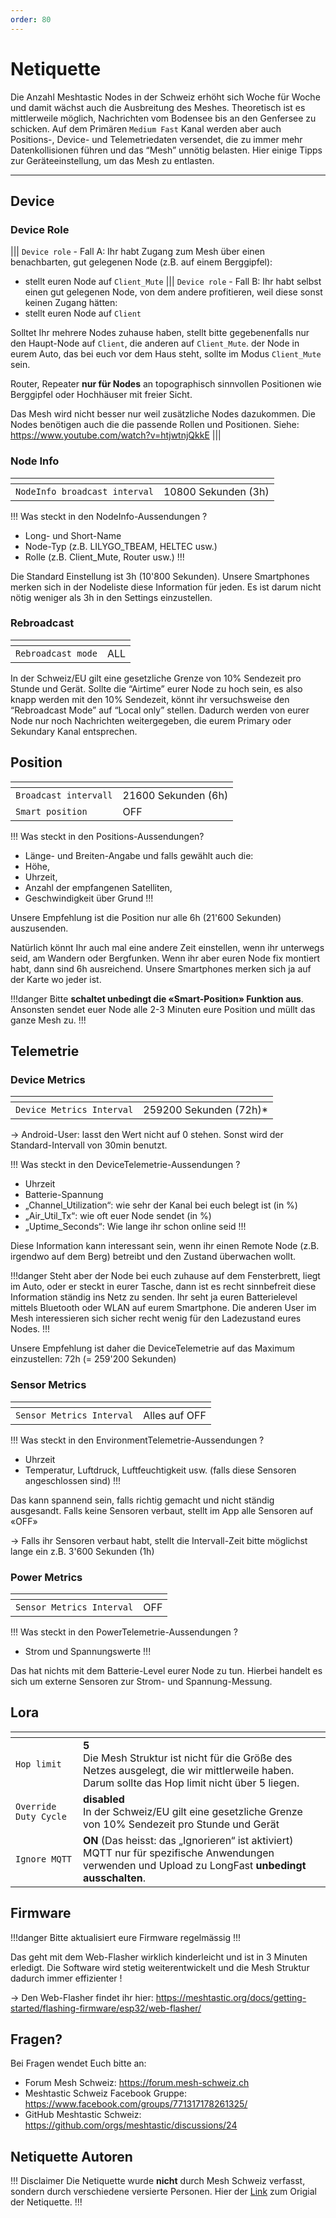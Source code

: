 ```yaml
---
order: 80
---
```


# Netiquette

Die Anzahl Meshtastic Nodes in der Schweiz erhöht sich Woche für Woche und damit wächst auch die Ausbreitung des
Meshes. Theoretisch ist es mittlerweile möglich, Nachrichten vom Bodensee bis an den Genfersee zu schicken. Auf dem
Primären `Medium Fast` Kanal werden aber auch Positions-, Device- und Telemetriedaten versendet, die zu immer mehr
Datenkollisionen führen und das “Mesh” unnötig belasten. Hier einige Tipps zur Geräteeinstellung, um das Mesh zu
entlasten.

---

## Device
### Device Role
||| `Device role` - Fall A:
Ihr habt Zugang zum Mesh über einen benachbarten, gut gelegenen Node (z.B. auf einem Berggipfel):
- stellt euren Node auf `Client_Mute`
||| `Device role` - Fall B:
Ihr habt selbst einen gut gelegenen Node, von dem andere profitieren, weil diese sonst keinen Zugang hätten:
- stellt euren Node auf `Client`

Solltet Ihr mehrere Nodes zuhause haben, stellt bitte gegebenenfalls nur den Haupt-Node auf `Client`, die
anderen auf `Client_Mute`. der Node in eurem Auto, das bei euch vor dem Haus steht, sollte im Modus
`Client_Mute` sein.

Router, Repeater **nur für Nodes** an topographisch sinnvollen Positionen wie Berggipfel oder Hochhäuser mit
freier Sicht.

Das Mesh wird nicht besser nur weil zusätzliche Nodes dazukommen. Die Nodes benötigen auch die die
passende Rollen und Positionen. Siehe: https://www.youtube.com/watch?v=htjwtnjQkkE
|||

### Node Info
| <!-- -->    | <!-- -->    |
|-------------|-------------|
| `NodeInfo broadcast interval`         | 10800 Sekunden (3h)        |

!!! Was steckt in den NodeInfo-Aussendungen ?
- Long- und Short-Name
- Node-Typ (z.B. LILYGO_TBEAM, HELTEC usw.)
- Rolle (z.B. Client_Mute, Router usw.)
!!!

Die Standard Einstellung ist 3h (10'800 Sekunden).
Unsere Smartphones merken sich in der Nodeliste diese Information für jeden. Es ist darum nicht nötig weniger als 3h in den
Settings einzustellen.

### Rebroadcast
| <!-- -->    | <!-- -->    |
|-------------|-------------|
| `Rebroadcast mode`         | ALL|

In der Schweiz/EU gilt eine gesetzliche Grenze von 10% Sendezeit pro Stunde und Gerät. Sollte die “Airtime” eurer Node
zu hoch sein, es also knapp werden mit den 10% Sendezeit, könnt ihr versuchsweise den “Rebroadcast Mode” auf “Local
only” stellen. Dadurch werden von eurer Node nur noch Nachrichten weitergegeben, die eurem Primary oder Sekundary
Kanal entsprechen.

## Position
| <!-- -->    | <!-- -->    |
|-------------|-------------|
| `Broadcast intervall`         | 21600 Sekunden (6h)|
| `Smart position`         | OFF |

!!! Was steckt in den Positions-Aussendungen?
- Länge- und Breiten-Angabe und falls gewählt auch die:
- Höhe,
- Uhrzeit,
- Anzahl der empfangenen Satelliten,
- Geschwindigkeit über Grund
!!!

Unsere Empfehlung ist die Position nur alle 6h (21'600 Sekunden) auszusenden.

Natürlich könnt Ihr auch mal eine andere Zeit einstellen, wenn ihr unterwegs seid, am Wandern oder Bergfunken. Wenn ihr
aber euren Node fix montiert habt, dann sind 6h ausreichend. Unsere Smartphones merken sich ja auf der Karte wo jeder ist.

!!!danger 
Bitte **schaltet unbedingt die «Smart-Position» Funktion aus**. Ansonsten sendet euer Node alle 2-3 Minuten eure
Position und müllt das ganze Mesh zu.
!!!

## Telemetrie
### Device Metrics
| <!-- -->    | <!-- -->    |
|-------------|-------------|
| `Device Metrics Interval`         | 259200 Sekunden (72h)* |

-> Android-User: lasst den Wert nicht auf 0 stehen. Sonst wird der Standard-Intervall von 30min benutzt.

!!! Was steckt in den DeviceTelemetrie-Aussendungen ?
- Uhrzeit
- Batterie-Spannung
- „Channel_Utilization“: wie sehr der Kanal bei euch belegt ist (in %)
- „Air_Util_Tx“: wie oft euer Node sendet (in %)
- „Uptime_Seconds“: Wie lange ihr schon online seid
!!!

Diese Information kann interessant sein, wenn ihr einen Remote Node (z.B. irgendwo auf dem Berg) betreibt und den
Zustand überwachen wollt.

!!!danger
Steht aber der Node bei euch zuhause auf dem Fensterbrett, liegt im Auto, oder er steckt in eurer Tasche, dann ist
es recht sinnbefreit diese Information ständig ins Netz zu senden. Ihr seht ja euren Batterielevel mittels Bluetooth
oder WLAN auf eurem Smartphone. Die anderen User im Mesh interessieren sich sicher recht wenig für den Ladezustand
eures Nodes.
!!!

Unsere Empfehlung ist daher die DeviceTelemetrie auf das Maximum einzustellen: 72h (= 259'200 Sekunden)

### Sensor Metrics
| <!-- -->    | <!-- -->    |
|-------------|-------------|
| `Sensor Metrics Interval`         | Alles auf OFF |

!!! Was steckt in den EnvironmentTelemetrie-Aussendungen ?
- Uhrzeit
- Temperatur, Luftdruck, Luftfeuchtigkeit usw. (falls diese Sensoren angeschlossen sind)
!!!

Das kann spannend sein, falls richtig gemacht und nicht ständig ausgesandt.
Falls keine Sensoren verbaut, stellt im App alle Sensoren auf «OFF»

-> Falls ihr Sensoren verbaut habt, stellt die Intervall-Zeit bitte möglichst lange ein z.B. 3'600 Sekunden (1h)

### Power Metrics
| <!-- -->    | <!-- -->    |
|-------------|-------------|
| `Sensor Metrics Interval`         |  OFF |

!!! Was steckt in den PowerTelemetrie-Aussendungen ?
- Strom und Spannungswerte
!!!

Das hat nichts mit dem Batterie-Level eurer Node zu tun.
Hierbei handelt es sich um externe Sensoren zur Strom- und Spannung-Messung.

## Lora
| <!-- -->    | <!-- -->    |
|-------------|-------------|
| `Hop limit`         |  **5** <br> Die Mesh Struktur ist nicht für die Größe des Netzes ausgelegt, die wir mittlerweile haben. Darum sollte das Hop limit nicht über 5 liegen.|
| `Override Duty Cycle` | **disabled** <br> In der Schweiz/EU gilt eine gesetzliche Grenze von 10% Sendezeit pro Stunde und Gerät |
| `Ignore MQTT` | **ON** (Das heisst: das „Ignorieren“ ist aktiviert) <br> MQTT nur für spezifische Anwendungen verwenden und Upload zu LongFast **unbedingt ausschalten**.|

## Firmware
!!!danger
Bitte aktualisiert eure Firmware regelmässig
!!!

Das geht mit dem Web-Flasher wirklich kinderleicht und ist in 3 Minuten erledigt.
Die Software wird stetig weiterentwickelt und die Mesh Struktur dadurch immer effizienter !

→ Den Web-Flasher findet ihr hier: https://meshtastic.org/docs/getting-started/flashing-firmware/esp32/web-flasher/


## Fragen?
Bei Fragen wendet Euch bitte an:

- Forum Mesh Schweiz: https://forum.mesh-schweiz.ch
- Meshtastic Schweiz Facebook Gruppe: https://www.facebook.com/groups/771317178261325/
- GitHub Meshtastic Schweiz: https://github.com/orgs/meshtastic/discussions/24

## Netiquette Autoren
!!! Disclaimer
Die Netiquette wurde **nicht** durch Mesh Schweiz verfasst, sondern durch verschiedene versierte Personen. Hier der [Link](https://drive.google.com/file/d/14Wd3UXRfnrliED6sUjJXb7UYsQ3iZCbp/edit) zum Origial der Netiquette.
!!!



